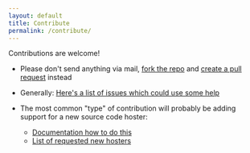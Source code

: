 ```yaml
---
layout: default
title: Contribute
permalink: /contribute/
---
```


Contributions are welcome!

- Please don't send anything via mail, [fork the repo](https://github.com/christianspecht/scm-backup/fork) and [create a pull request](https://github.com/christianspecht/scm-backup/pulls) instead

- Generally: [Here's a list of issues which could use some help](https://github.com/christianspecht/scm-backup/issues?q=is%3Aissue+is%3Aopen+label%3A%22help+wanted%22)

- The most common "type" of contribution will probably be adding support for a new source code hoster:
	- [Documentation how to do this](https://docs.scm-backup.org/en/latest/contribute-app.html)
	- [List of requested new hosters](https://github.com/christianspecht/scm-backup/issues?q=is%3Aissue+is%3Aopen+label%3A%22new+hoster%22)


